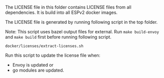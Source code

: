 The LICENSE file in this folder contains LICENSE files from all dependencies.
It is build into all ESPv2 docker images.

The LICENSE file is generated by running following script in the top folder.

Note: This script uses bazel output files for external.
Run `make build-envoy` and `make build` first before running following script.

```
docker/licenses/extract-licenses.sh

```

Run this script to update the license file when:
* Envoy is updated or
* go modules are updated.


